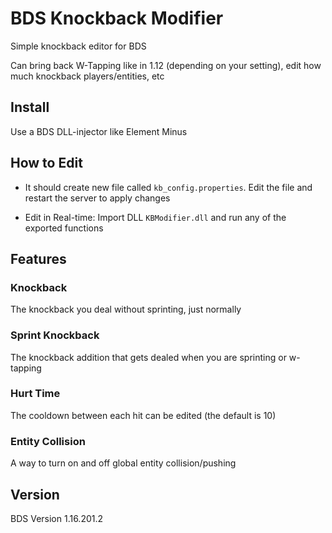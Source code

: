 # BDS Knockback Modifier
 Simple knockback editor for BDS
 
 Can bring back W-Tapping like in 1.12 (depending on your setting), edit how much knockback players/entities, etc

## Install
 Use a BDS DLL-injector like Element Minus

## How to Edit
- It should create new file called `kb_config.properties`. Edit the file and restart the server to apply changes

- Edit in Real-time: Import DLL `KBModifier.dll` and run any of the exported functions

## Features

### Knockback
 The knockback you deal without sprinting, just normally

### Sprint Knockback
 The knockback addition that gets dealed when you are sprinting or w-tapping

### Hurt Time
 The cooldown between each hit can be edited (the default is 10)

### Entity Collision
 A way to turn on and off global entity collision/pushing

## Version

BDS Version 1.16.201.2